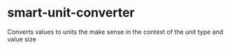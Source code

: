 # smart-unit-converter
Converts values to units the make sense in the context of the unit type and value size

